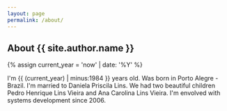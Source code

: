 ```yaml
---
layout: page
permalink: /about/
---
```


## About {{ site.author.name }}

{% assign current_year = 'now' | date: '%Y' %}

I'm {{ (current_year) | minus:1984 }} years old. Was born in Porto Alegre - Brazil. I'm married to Daniela Priscila Lins. We had two beautiful children Pedro Henrique Lins Vieira and Ana Carolina Lins Vieira. I'm envolved with systems development since 2006.

